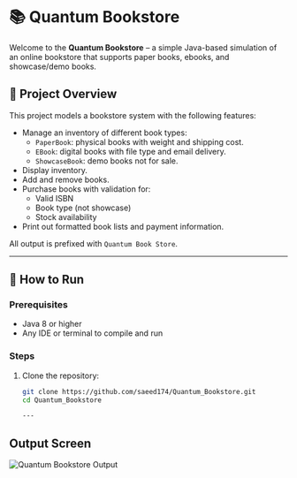 # 📚 Quantum Bookstore

Welcome to the **Quantum Bookstore** – a simple Java-based simulation of an online bookstore that supports paper books, ebooks, and showcase/demo books.

## 🧠 Project Overview

This project models a bookstore system with the following features:

- Manage an inventory of different book types:
  - `PaperBook`: physical books with weight and shipping cost.
  - `EBook`: digital books with file type and email delivery.
  - `ShowcaseBook`: demo books not for sale.
- Display inventory.
- Add and remove books.
- Purchase books with validation for:
  - Valid ISBN
  - Book type (not showcase)
  - Stock availability
- Print out formatted book lists and payment information.

All output is prefixed with `Quantum Book Store`.

---

## 🏁 How to Run

### Prerequisites
- Java 8 or higher
- Any IDE or terminal to compile and run

### Steps

1. Clone the repository:
   ```bash
   git clone https://github.com/saeed174/Quantum_Bookstore.git
   cd Quantum_Bookstore

   ---

## Output Screen

![Quantum Bookstore Output](screenshot.png)
